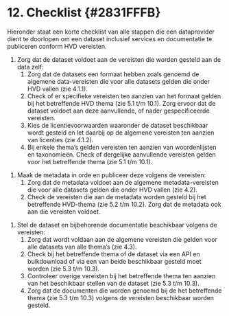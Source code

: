 # 12. Checklist {#2831FFFB}

Hieronder staat een korte checklist van alle stappen die een dataprovider dient te doorlopen om een dataset inclusief services en documentatie te publiceren conform HVD vereisten.<br/>
<ol><li>Zorg dat de dataset voldoet aan de vereisten die worden gesteld aan de data zelf:<ol><li>Zorg dat de datasets een formaat hebben zoals genoemd de algemene data-vereisten die voor alle datasets gelden die onder HVD vallen (zie 4.1.1).</li>
<li>Check of er specifieke vereisten ten aanzien van het formaat gelden bij het betreffende HVD thema (zie 5.1 t/m 10.1). Zorg ervoor dat de dataset voldoet aan deze aanvullende, of nader gespecificeerde vereisten.</li>
<li>Kies de licentievoorwaarden waaronder de dataset beschikbaar wordt gesteld en let daarbij op de algemene vereisten ten aanzien van licenties (zie 4.1.2).  </li>
<li>Bij enkele thema’s gelden vereisten ten aanzien van woordenlijsten en taxonomieën. Check of dergelijke aanvullende vereisten gelden voor het betreffende thema (zie 5.1 t/m 10.1).</li>
</ol>

</li>
</ol>

<ol><li>Maak de metadata in orde en publiceer deze volgens de vereisten:<ol><li>Zorg dat de metadata voldoet aan de algemene metadata-vereisten die voor alle datasets gelden die onder HVD vallen (zie 4.2).</li>
<li>Check de vereisten die aan de metadata worden gesteld bij het betreffende HVD-thema (zie 5.2 t/m 10.2). Zorg dat de metadata ook aan die vereisten voldoet.</li>
</ol>

</li>
</ol>

<ol><li>Stel de dataset en bijbehorende documentatie beschikbaar volgens de vereisten:<ol><li>Zorg dat wordt voldaan aan de algemene vereisten die gelden voor alle datasets van alle thema’s (zie 4.3).</li>
<li>Check bij het betreffende thema of de dataset via een API en bulkdownload of via een van beide beschikbaar gesteld moet worden (zie 5.3 t/m 10.3). </li>
<li>Controleer overige vereisten bij het betreffende thema ten aanzien van het beschikbaar stellen van de dataset (zie 5.3 t/m 10.3).</li>
<li>Zorg dat de documenten die worden genoemd bij de het betreffende thema (zie 5.3 t/m 10.3) volgens de vereisten beschikbaar worden gesteld.</li>
</ol>

</li>
</ol>

